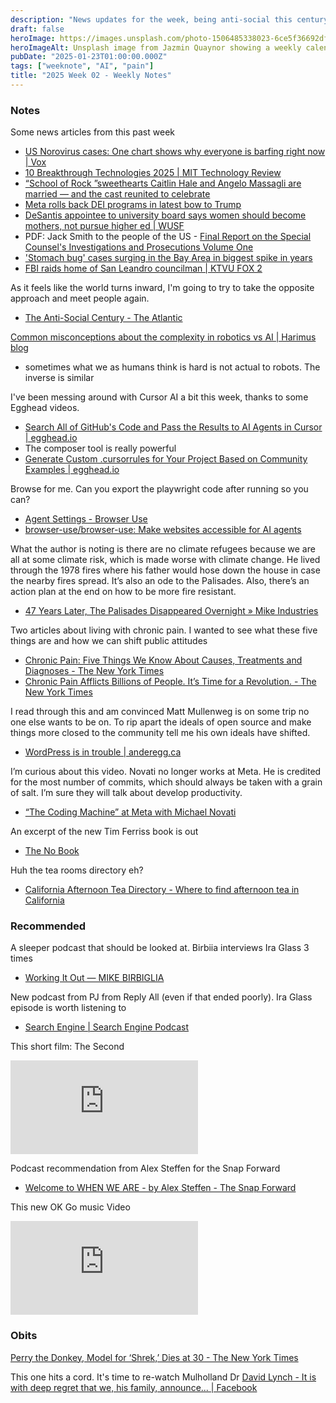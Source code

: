 ```yaml
---
description: "News updates for the week, being anti-social this century, complexity in robotics, and messing around with Cursor AI."
draft: false
heroImage: https://images.unsplash.com/photo-1506485338023-6ce5f36692df?ixlib=rb-4.0.3&ixid=M3wxMjA3fDB8MHxwaG90by1wYWdlfHx8fGVufDB8fHx8fA%3D%3D&auto=format&fit=crop&w=2370&q=80
heroImageAlt: Unsplash image from Jazmin Quaynor showing a weekly calendar
pubDate: "2025-01-23T01:00:00.000Z"
tags: ["weeknote", "AI", "pain"]
title: "2025 Week 02 - Weekly Notes"
---
```


### Notes

Some news articles from this past week

- [US Norovirus cases: One chart shows why everyone is barfing right now | Vox](https://www.vox.com/even-better/393811/norovirus-surge-vomiting-diarrhea-stomach-bug)
- [10 Breakthrough Technologies 2025 | MIT Technology Review](https://www.technologyreview.com/2025/01/03/1109178/10-breakthrough-technologies-2025/)
- [“School of Rock ”sweethearts Caitlin Hale and Angelo Massagli are married — and the cast reunited to celebrate](https://www.yahoo.com/entertainment/school-rock-sweethearts-caitlin-hale-164704929.html)
- [Meta rolls back DEI programs in latest bow to Trump](https://www.axios.com/2025/01/10/meta-dei-programs-employees-trump)
- [DeSantis appointee to university board says women should become mothers, not pursue higher ed | WUSF](https://www.wusf.org/education/2025-01-09/desantis-appointee-to-university-board-says-women-should-become-mothers-not-pursue-higher-ed)
- PDF: Jack Smith to the people of the US - [Final Report on the Special Counsel's Investigations and Prosecutions Volume One](https://www.washingtonpost.com/documents/6f4df207-e97f-4cd7-9a21-9aed8804a530.pdf)
- ['Stomach bug' cases surging in the Bay Area in biggest spike in years](https://www.sfgate.com/bayarea/article/stomach-bug-cases-surging-bay-area-spike-20034685.php)
- [FBI raids home of San Leandro councilman | KTVU FOX 2](https://www.ktvu.com/news/fbi-raids-home-san-leandro-councilman-report.amp)

As it feels like the world turns inward, I'm going to try to take the opposite approach and meet people again.

- [The Anti-Social Century - The Atlantic](https://www.theatlantic.com/magazine/archive/2025/02/american-loneliness-personality-politics/681091/?gift=201cWZnM2XBz2eP81zy0pBCnyvn0biC9sB1NMzyZJsQ&utm_source=copy-link&utm_medium=social&utm_campaign=share)

[Common misconceptions about the complexity in robotics vs AI | Harimus blog](https://harimus.github.io//2024/05/31/motortask.html)

- sometimes what we as humans think is hard is not actual to robots. The inverse is similar

I've been messing around with Cursor AI a bit this week, thanks to some Egghead videos.

- [Search All of GitHub's Code and Pass the Results to AI Agents in Cursor | egghead.io](https://egghead.io/search-all-of-git-hubs-code-and-pass-the-results-to-ai-agents-in-cursor~moi1h)
- The composer tool is really powerful
- [Generate Custom .cursorrules for Your Project Based on Community Examples | egghead.io](https://egghead.io/generate-custom-cursorrules-for-your-project-based-on-community-examples~eimq2)

Browse for me. Can you export the playwright code after running so you can?

- [Agent Settings - Browser Use](https://docs.browser-use.com/customize/agent-settings)
- [browser-use/browser-use: Make websites accessible for AI agents](https://github.com/browser-use/browser-use)

What the author is noting is there are no climate refugees because we are all at some climate risk, which is made worse with climate change. He lived through the 1978 fires where his father would hose down the house in case the nearby fires spread. It’s also an ode to the Palisades. Also, there’s an action plan at the end on how to be more fire resistant.

- [47 Years Later, The Palisades Disappeared Overnight » Mike Industries](https://mikeindustries.com/blog/archive/2025/01/47-years-later-the-palisades-disappeared-overnight)

Two articles about living with chronic pain. I wanted to see what these five things are and how we can shift public attitudes

- [Chronic Pain: Five Things We Know About Causes, Treatments and Diagnoses - The New York Times](https://www.nytimes.com/2025/01/12/magazine/chronic-pain-what-we-know.html)
- [Chronic Pain Afflicts Billions of People. It’s Time for a Revolution. - The New York Times](https://www.nytimes.com/2025/01/12/magazine/chronic-pain.html?unlocked_article_code=1.ok4.XvGv.xtMuH9_DZJah&smid=url-share)

I read through this and am convinced Matt Mullenweg is on some trip no one else wants to be on. To rip apart the ideals of open source and make things more closed to the community tell me his own ideals have shifted.

- [WordPress is in trouble | anderegg.ca](https://anderegg.ca/2025/01/11/wordpress-is-in-trouble?utm_source=tldrnewsletter)

I’m curious about this video. Novati no longer works at Meta. He is credited for the most number of commits, which should always be taken with a grain of salt. I’m sure they will talk about develop productivity.

- [“The Coding Machine” at Meta with Michael Novati](https://newsletter.pragmaticengineer.com/p/the-coding-machine-at-meta)

An excerpt of the new Tim Ferriss book is out

- [The No Book](https://tim.blog/2025/01/13/the-no-book/)

Huh the tea rooms directory eh?

- [California Afternoon Tea Directory - Where to find afternoon tea in California](https://destinationtea.com/california/)

### Recommended

A sleeper podcast that should be looked at. Birbiia interviews Ira Glass 3 times

- [Working It Out — MIKE BIRBIGLIA](https://www.birbigs.com/working-it-out-pod)

New podcast from PJ from Reply All (even if that ended poorly). Ira Glass episode is worth listening to

- [Search Engine | Search Engine Podcast](https://www.searchengine.show/)

This short film: The Second

<iframe
  class="aspect-video w-full my-2"
  src="https://www.youtube.com/embed/Mfz6tj_Ep1E"
  title="The Second"
  frameborder="0"
  allow="accelerometer; autoplay; clipboard-write; encrypted-media; gyroscope; picture-in-picture; web-share"
  allowfullscreen></iframe>

Podcast recommendation from Alex Steffen for the Snap Forward

- [Welcome to WHEN WE ARE - by Alex Steffen - The Snap Forward](https://alexsteffen.substack.com/p/welcome-to-when-we-are)

This new OK Go music Video

<iframe
  class="aspect-video w-full my-2"
  src="https://www.youtube.com/watch?v=MOEULOSVNK4"
  title="OK GO"
  frameborder="0"
  allow="accelerometer; autoplay; clipboard-write; encrypted-media; gyroscope; picture-in-picture; web-share"
  allowfullscreen></iframe>

### Obits

[Perry the Donkey, Model for ‘Shrek,’ Dies at 30 - The New York Times](https://www.nytimes.com/2025/01/07/us/shrek-donkey-perry-dead.html?unlocked_article_code=1.nk4.kRXI.-dqaNTYVZeFn&smid=bs-share)

This one hits a cord. It's time to re-watch Mulholland Dr
[David Lynch - It is with deep regret that we, his family, announce... | Facebook](https://www.facebook.com/davidlynchofficial/posts/it-is-with-deep-regret-that-we-his-family-announce-the-passing-of-the-man-and-th/1179118190251944/)
